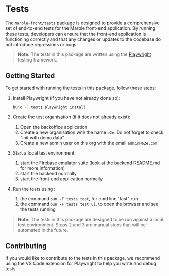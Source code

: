 # Tests

The `marble-front/tests` package is designed to provide a comprehensive set of end-to-end tests for the Marble front-end application. By running these tests, developers can ensure that the front-end application is functioning correctly and that any changes or updates to the codebase do not introduce regressions or bugs.

> **Note:** The tests in this package are written using the [Playwright](https://playwright.dev/) testing framework.

## Getting Started

To get started with running the tests in this package, follow these steps:

1. Install Playwright (if you have not already done so):

   ```bash
   bunx -F tests playwright install
   ```

2. Create the test organisation (if it does not already exist):
   1. Open the backoffice application
   2. Create a new organisation with the name `e2e`. Do not forget to check "init with demo data"
   3. Create a new admin user on this org with the email `admin@e2e.com`
3. Start a local test environment:
   1. start the Firebase emulator suite (look at the backend README.md for more information)
   2. start the backend normally
   3. start the front-end application normally
4. Run the tests using :
   1. the command `bun -F tests test`, for cmd line "fast" run
   2. the command `bun -F tests test:ui`, to open the browser and see the tests running

> **Note:** The tests in this package are designed to be run against a local test environment. Steps 2 and 3 are manual steps that will be automated in the future.

## Contributing

If you would like to contribute to the tests in this package, we recommend using the VS Code extension for Playwright to help you write and debug tests.
